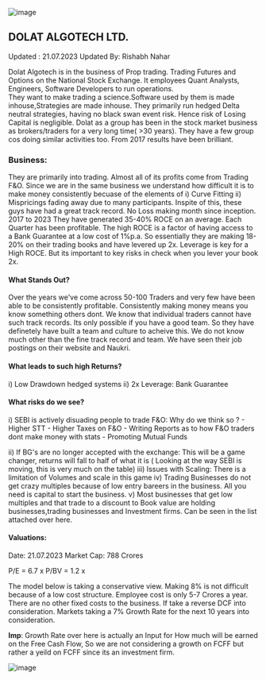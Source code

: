 ![image](https://github.com/qodeinvestments/Swan-Documentation/assets/67407393/82a1838e-a309-420b-adb6-68f1bf361dfc)
## DOLAT ALGOTECH LTD.  

Updated : 21.07.2023
Updated By: Rishabh Nahar

Dolat Algotech is in the business of Prop trading. Trading Futures and Options on the National Stock Exchange. It employees Quant Analysts, Engineers, Software Developers to run operations.  
They want to make trading a science.Software used by them is made inhouse,Strategies are made inhouse. They primarily run hedged Delta neutral strategies, having no black swan event risk. 
Hence risk of Losing Capital is negligible. Dolat as a group has been in the stock market business as brokers/traders for a very long time( >30 years). They have a few group cos doing similar
activities too. From 2017 results have been brilliant. 

### Business:

They are primarily into trading. Almost all of its profits come from Trading F&O. Since we are in the same business we understand how difficult it is to make money consistently becuase of the elements of
i) Curve Fitting ii) Mispricings fading away due to many participants. Inspite of this, these guys have had a great track record. No Loss making month since inception. 2017 to 2023 They have generated 35-40% ROCE 
on an average. Each Quarter has been profitable. The high ROCE is a factor of having access to a Bank Guarantee at a low cost of 1%p.a. So essentially they are making 18-20% on their trading books and have 
levered up 2x. Leverage is key for a High ROCE. But its important to key risks in check when you lever your book 2x. 


#### What Stands Out?

Over the years we've come across 50-100 Traders and very few have been able to be consistently profitable. Consistently making money means you know something others dont. 
We know that individual traders cannot have such track records. Its only possible if you have a good team. So they have definetely have built a team and culture to acheive this. 
We do not know much other than the fine track record and team. We have seen their job postings on their website and Naukri. 


#### What leads to such high Returns?

i)  Low Drawdown hedged systems
ii) 2x Leverage: Bank Guarantee

#### What risks do we see?

i) SEBI is actively disuading people to trade F&O: Why do we think so ? 
    - Higher STT
    - Higher Taxes on F&O
    - Writing Reports as to how F&O traders dont make money with stats
    - Promoting Mutual Funds

ii)  If BG's are no longer accepted with the exchange: This will be a game changer, returns will fall to half of what it is ( Looking at the way SEBI is moving, this is very much on the table)
iii) Issues with Scaling: There is a limitation of Volumes and scale in this game
iv)  Trading Businesses do not get crazy multiples because of low entry bareers in the business. All you need is capital to start the business. 
v)   Most businesses that get low multiples and that trade to a discount to Book value are holding businesses,trading businesses and Investment firms. Can be seen in the list attached over here.


#### Valuations:
Date: 21.07.2023
Market Cap: 788 Crores 

P/E  = 6.7 x
P/BV = 1.2 x							

The model below is taking a conservative view. Making 8% is not difficult because of a low cost structure. Employee cost is only 5-7 Crores a year. There are no other fixed costs to the business.
If take a reverse DCF into consideration. Markets taking a 7% Growth Rate for the next 10 years into consideration. 

**Imp**: Growth Rate over here is actually an Input for How much will be earned on the Free Cash Flow, So we are not considering a growth on FCFF but rather a yeild on FCFF since its an investment firm.
                
![image](https://github.com/qodeinvestments/Swan-Documentation/assets/67407393/9d428ddd-c12e-4dd5-b007-bb5aba08199f)




